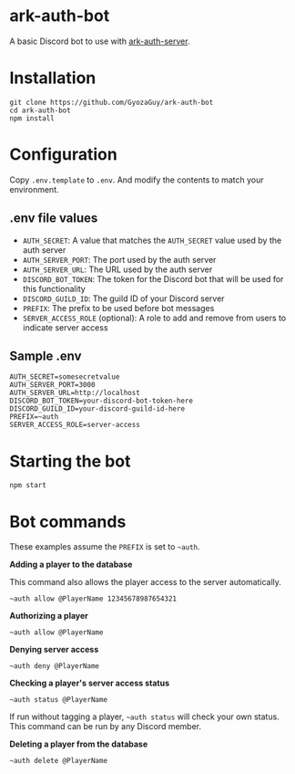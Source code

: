 # ark-auth-bot

A basic Discord bot to use with [ark-auth-server](https://github.com/GyozaGuy/ark-auth-server).

# Installation

```shell
git clone https://github.com/GyozaGuy/ark-auth-bot
cd ark-auth-bot
npm install
```

# Configuration

Copy `.env.template` to `.env`. And modify the contents to match your environment.

## .env file values

- `AUTH_SECRET`: A value that matches the `AUTH_SECRET` value used by the auth server
- `AUTH_SERVER_PORT`: The port used by the auth server
- `AUTH_SERVER_URL`: The URL used by the auth server
- `DISCORD_BOT_TOKEN`: The token for the Discord bot that will be used for this functionality
- `DISCORD_GUILD_ID`: The guild ID of your Discord server
- `PREFIX`: The prefix to be used before bot messages
- `SERVER_ACCESS_ROLE` (optional): A role to add and remove from users to indicate server access

## Sample .env

```shell
AUTH_SECRET=somesecretvalue
AUTH_SERVER_PORT=3000
AUTH_SERVER_URL=http://localhost
DISCORD_BOT_TOKEN=your-discord-bot-token-here
DISCORD_GUILD_ID=your-discord-guild-id-here
PREFIX=~auth
SERVER_ACCESS_ROLE=server-access
```

# Starting the bot

```shell
npm start
```

# Bot commands

These examples assume the `PREFIX` is set to `~auth`.

**Adding a player to the database**

This command also allows the player access to the server automatically.

```
~auth allow @PlayerName 12345678987654321
```

**Authorizing a player**

```
~auth allow @PlayerName
```

**Denying server access**

```
~auth deny @PlayerName
```

**Checking a player's server access status**

```
~auth status @PlayerName
```

If run without tagging a player, `~auth status` will check your own status. This command can be run by any Discord member.

**Deleting a player from the database**

```
~auth delete @PlayerName
```

